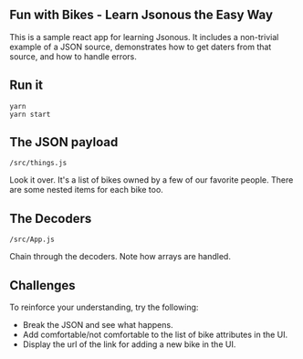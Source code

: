 ## Fun with Bikes - Learn Jsonous the Easy Way

This is a sample react app for learning Jsonous. It includes a non-trivial example of a JSON source, demonstrates how to get daters from that source, and how to handle errors.

## Run it
    yarn
    yarn start

## The JSON payload
`/src/things.js`

Look it over. It's a list of bikes owned by a few of our favorite people. There are some nested items for each bike too.

## The Decoders
`/src/App.js`

Chain through the decoders. Note how arrays are handled.

## Challenges
To reinforce your understanding, try the following:
- Break the JSON and see what happens.
- Add comfortable/not comfortable to the list of bike attributes in the UI.
- Display the url of the link for adding a new bike in the UI.

